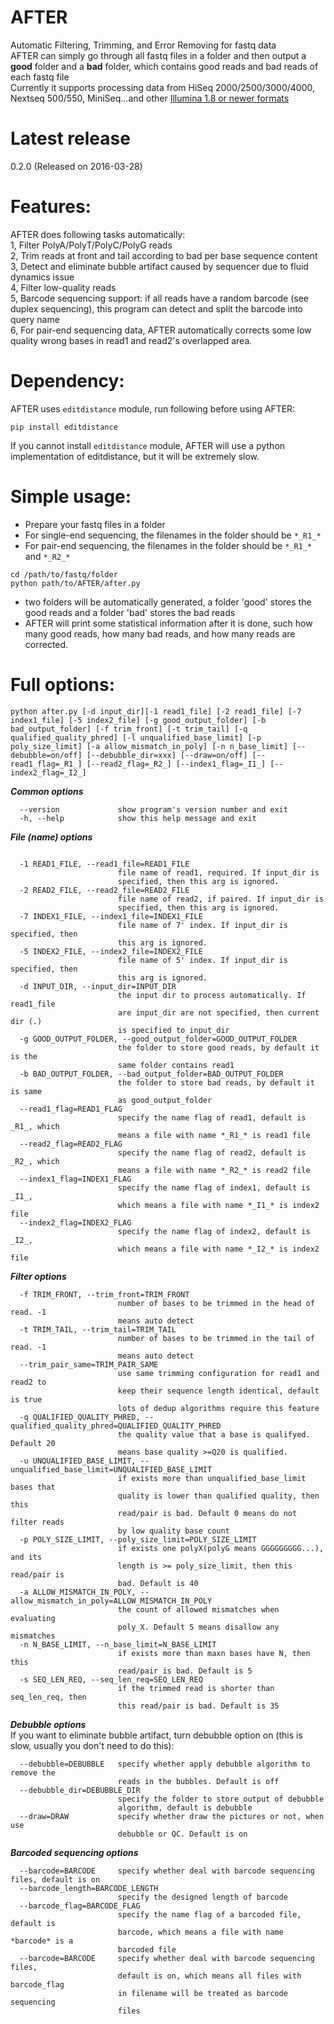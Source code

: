 # AFTER
Automatic Filtering, Trimming, and Error Removing for fastq data   
AFTER can simply go through all fastq files in a folder and then output a <b>good</b> folder and a <b>bad</b> folder, which contains good reads and bad reads of each fastq file   
Currently it supports processing data from HiSeq 2000/2500/3000/4000, Nextseq 500/550, MiniSeq...and other [Illumina 1.8 or newer formats](http://support.illumina.com/help/SequencingAnalysisWorkflow/Content/Vault/Informatics/Sequencing_Analysis/CASAVA/swSEQ_mCA_FASTQFiles.htm)   

# Latest release
0.2.0 (Released on 2016-03-28)

# Features:
AFTER does following tasks automatically:  
1, Filter PolyA/PolyT/PolyC/PolyG reads  
2, Trim reads at front and tail according to bad per base sequence content  
3, Detect and eliminate bubble artifact caused by sequencer due to fluid dynamics issue  
4, Filter low-quality reads   
5, Barcode sequencing support: if all reads have a random barcode (see duplex sequencing), this program can detect and split the barcode into query name   
6, For pair-end sequencing data, AFTER automatically corrects some low quality wrong bases in read1 and read2's overlapped area.

# Dependency:
AFTER uses `editdistance` module, run following before using AFTER:
```shell
pip install editdistance
```
If you cannot install `editdistance` module, AFTER will use a python implementation of editdistance, but it will be extremely slow.  

# Simple usage:
* Prepare your fastq files in a folder
* For single-end sequencing, the filenames in the folder should be `*_R1_*`
* For pair-end sequencing, the filenames in the folder should be `*_R1_*` and `*_R2_*`
```shell
cd /path/to/fastq/folder
python path/to/AFTER/after.py
```
* two folders will be automatically generated, a folder 'good' stores the good reads and a folder 'bad' stores the bad reads
* AFTER will print some statistical information after it is done, such how many good reads, how many bad reads, and how many reads are corrected.

# Full options:
```shell
python after.py [-d input_dir][-1 read1_file] [-2 read1_file] [-7 index1_file] [-5 index2_file] [-g good_output_folder] [-b bad_output_folder] [-f trim_front] [-t trim_tail] [-q qualified_quality_phred] [-l unqualified_base_limit] [-p poly_size_limit] [-a allow_mismatch_in_poly] [-n n_base_limit] [--debubble=on/off] [--debubble_dir=xxx] [--draw=on/off] [--read1_flag=_R1_] [--read2_flag=_R2_] [--index1_flag=_I1_] [--index2_flag=_I2_]
```
***Common options***
```shell
  --version             show program's version number and exit
  -h, --help            show this help message and exit
```
***File (name) options***
```

  -1 READ1_FILE, --read1_file=READ1_FILE
                        file name of read1, required. If input_dir is
                        specified, then this arg is ignored.
  -2 READ2_FILE, --read2_file=READ2_FILE
                        file name of read2, if paired. If input_dir is
                        specified, then this arg is ignored.
  -7 INDEX1_FILE, --index1_file=INDEX1_FILE
                        file name of 7' index. If input_dir is specified, then
                        this arg is ignored.
  -5 INDEX2_FILE, --index2_file=INDEX2_FILE
                        file name of 5' index. If input_dir is specified, then
                        this arg is ignored.
  -d INPUT_DIR, --input_dir=INPUT_DIR
                        the input dir to process automatically. If read1_file
                        are input_dir are not specified, then current dir (.)
                        is specified to input_dir
  -g GOOD_OUTPUT_FOLDER, --good_output_folder=GOOD_OUTPUT_FOLDER
                        the folder to store good reads, by default it is the
                        same folder contains read1
  -b BAD_OUTPUT_FOLDER, --bad_output_folder=BAD_OUTPUT_FOLDER
                        the folder to store bad reads, by default it is same
                        as good_output_folder
  --read1_flag=READ1_FLAG
                        specify the name flag of read1, default is _R1_, which
                        means a file with name *_R1_* is read1 file
  --read2_flag=READ2_FLAG
                        specify the name flag of read2, default is _R2_, which
                        means a file with name *_R2_* is read2 file
  --index1_flag=INDEX1_FLAG
                        specify the name flag of index1, default is _I1_,
                        which means a file with name *_I1_* is index2 file
  --index2_flag=INDEX2_FLAG
                        specify the name flag of index2, default is _I2_,
                        which means a file with name *_I2_* is index2 file
```
***Filter options***
```
  -f TRIM_FRONT, --trim_front=TRIM_FRONT
                        number of bases to be trimmed in the head of read. -1
                        means auto detect
  -t TRIM_TAIL, --trim_tail=TRIM_TAIL
                        number of bases to be trimmed in the tail of read. -1
                        means auto detect
  --trim_pair_same=TRIM_PAIR_SAME
                        use same trimming configuration for read1 and read2 to
                        keep their sequence length identical, default is true
                        lots of dedup algorithms require this feature
  -q QUALIFIED_QUALITY_PHRED, --qualified_quality_phred=QUALIFIED_QUALITY_PHRED
                        the quality value that a base is qualifyed. Default 20
                        means base quality >=Q20 is qualified.
  -u UNQUALIFIED_BASE_LIMIT, --unqualified_base_limit=UNQUALIFIED_BASE_LIMIT
                        if exists more than unqualified_base_limit bases that
                        quality is lower than qualified quality, then this
                        read/pair is bad. Default 0 means do not filter reads
                        by low quality base count
  -p POLY_SIZE_LIMIT, --poly_size_limit=POLY_SIZE_LIMIT
                        if exists one polyX(polyG means GGGGGGGGG...), and its
                        length is >= poly_size_limit, then this read/pair is
                        bad. Default is 40
  -a ALLOW_MISMATCH_IN_POLY, --allow_mismatch_in_poly=ALLOW_MISMATCH_IN_POLY
                        the count of allowed mismatches when evaluating
                        poly_X. Default 5 means disallow any mismatches
  -n N_BASE_LIMIT, --n_base_limit=N_BASE_LIMIT
                        if exists more than maxn bases have N, then this
                        read/pair is bad. Default is 5
  -s SEQ_LEN_REQ, --seq_len_req=SEQ_LEN_REQ
                        if the trimmed read is shorter than seq_len_req, then
                        this read/pair is bad. Default is 35
```
***Debubble options***   
If you want to eliminate bubble artifact, turn debubble option on (this is slow, usually you don't need to do this): 
```
  --debubble=DEBUBBLE   specify whether apply debubble algorithm to remove the
                        reads in the bubbles. Default is off
  --debubble_dir=DEBUBBLE_DIR
                        specify the folder to store output of debubble
                        algorithm, default is debubble
  --draw=DRAW           specify whether draw the pictures or not, when use
                        debubble or QC. Default is on
```
***Barcoded sequencing options***
```
  --barcode=BARCODE     specify whether deal with barcode sequencing files, default is on
  --barcode_length=BARCODE_LENGTH
                        specify the designed length of barcode
  --barcode_flag=BARCODE_FLAG
                        specify the name flag of a barcoded file, default is
                        barcode, which means a file with name *barcode* is a
                        barcoded file
  --barcode=BARCODE     specify whether deal with barcode sequencing files,
                        default is on, which means all files with barcode_flag
                        in filename will be treated as barcode sequencing
                        files
```
